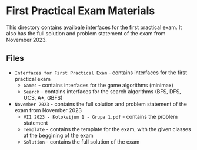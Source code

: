 # First Practical Exam Materials

This directory contains availbale interfaces for the first practical exam. 
It also has the full solution and problem statement of the exam from November 2023.

## Files 
- `Interfaces for First Practical Exam` - contains interfaces for the first practical exam
    - `Games` - contains interfaces for the game algorithms (minimax)
    - `Search` - contains interfaces for the search algorithms (BFS, DFS, UCS, A*, GBFS)
- `November 2023` - contains the full solution and problem statement of the exam from November 2023
    - `VI1 2023 - Kolokvijum 1 - Grupa 1.pdf` - contains the problem statement
    - `Template` - contains the template for the exam, with the given classes at the beggining of the exam
    - `Solution` - contains the full solution of the exam 